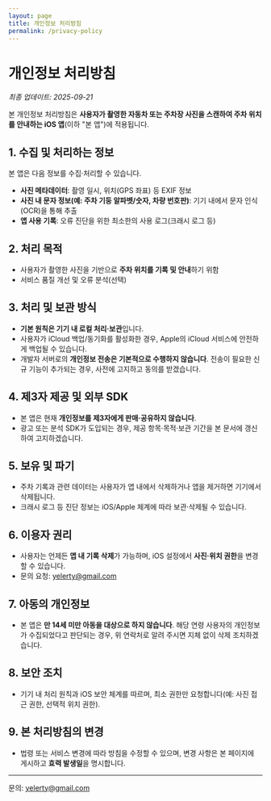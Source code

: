 ```yaml
---
layout: page
title: 개인정보 처리방침
permalink: /privacy-policy
---
```


# 개인정보 처리방침

_최종 업데이트: 2025-09-21_

본 개인정보 처리방침은 **사용자가 촬영한 자동차 또는 주차장 사진을 스캔하여 주차 위치를 안내하는 iOS 앱**(이하 "본 앱")에 적용됩니다.

## 1. 수집 및 처리하는 정보

본 앱은 다음 정보를 수집·처리할 수 있습니다.

- **사진 메타데이터**: 촬영 일시, 위치(GPS 좌표) 등 EXIF 정보  
- **사진 내 문자 정보(예: 주차 기둥 알파벳/숫자, 차량 번호판)**: 기기 내에서 문자 인식(OCR)을 통해 추출
- **앱 사용 기록**: 오류 진단을 위한 최소한의 사용 로그(크래시 로그 등)

## 2. 처리 목적

- 사용자가 촬영한 사진을 기반으로 **주차 위치를 기록 및 안내**하기 위함
- 서비스 품질 개선 및 오류 분석(선택)

## 3. 처리 및 보관 방식

- **기본 원칙은 기기 내 로컬 처리·보관**입니다.  
- 사용자가 iCloud 백업/동기화를 활성화한 경우, Apple의 iCloud 서비스에 안전하게 백업될 수 있습니다.  
- 개발자 서버로의 **개인정보 전송은 기본적으로 수행하지 않습니다**. 전송이 필요한 신규 기능이 추가되는 경우, 사전에 고지하고 동의를 받겠습니다.

## 4. 제3자 제공 및 외부 SDK

- 본 앱은 현재 **개인정보를 제3자에게 판매·공유하지 않습니다**.  
- 광고 또는 분석 SDK가 도입되는 경우, 제공 항목·목적·보관 기간을 본 문서에 갱신하여 고지하겠습니다.

## 5. 보유 및 파기

- 주차 기록과 관련 데이터는 사용자가 앱 내에서 삭제하거나 앱을 제거하면 기기에서 삭제됩니다.  
- 크래시 로그 등 진단 정보는 iOS/Apple 체계에 따라 보관·삭제될 수 있습니다.

## 6. 이용자 권리

- 사용자는 언제든 **앱 내 기록 삭제**가 가능하며, iOS 설정에서 **사진·위치 권한**을 변경할 수 있습니다.  
- 문의 요청: [yelerty@gmail.com](mailto:yelerty@gmail.com)

## 7. 아동의 개인정보

- 본 앱은 **만 14세 미만 아동을 대상으로 하지 않습니다**. 해당 연령 사용자의 개인정보가 수집되었다고 판단되는 경우, 위 연락처로 알려 주시면 지체 없이 삭제 조치하겠습니다.

## 8. 보안 조치

- 기기 내 처리 원칙과 iOS 보안 체계를 따르며, 최소 권한만 요청합니다(예: 사진 접근 권한, 선택적 위치 권한).

## 9. 본 처리방침의 변경

- 법령 또는 서비스 변경에 따라 방침을 수정할 수 있으며, 변경 사항은 본 페이지에 게시하고 **효력 발생일**을 명시합니다.

---

문의: [yelerty@gmail.com](mailto:yelerty@gmail.com)
